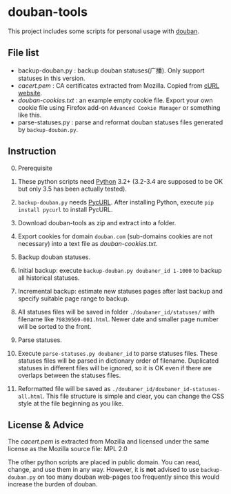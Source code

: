 # douban-tools

This project includes some scripts for personal usage with [douban](https://www.douban.com/).

## File list

- backup-douban.py : backup douban statuses(广播). Only support statuses in this version.
- *cacert.pem* : CA certificates extracted from Mozilla. Copied from [cURL website](https://curl.haxx.se/docs/caextract.html).
- *douban-cookies.txt* : an example empty cookie file. Export your own cookie file using Firefox add-on `Advanced Cookie Manager` or something like this.
- parse-statuses.py : parse and reformat douban statuses files generated by `backup-douban.py`.

## Instruction

0. Prerequisite
  1. These python scripts need [Python](https://www.python.org/) 3.2+ (3.2-3.4 are supposed to be OK but only 3.5 has been actually tested).
  2. `backup-douban.py` needs [PycURL](http://pycurl.io/). After installing Python, execute `pip install pycurl` to install PycURL.
  3. Download douban-tools as zip and extract into a folder.

1. Export cookies for domain `douban.com` (sub-domains cookies are not necessary) into a text file as *douban-cookies.txt*.
2. Backup douban statuses.
  1. Initial backup: execute `backup-douban.py doubaner_id 1-1000` to backup all historical statuses.
  2. Incremental backup: estimate new statuses pages after last backup and specify suitable page range to backup.
  3. All statuses files will be saved in folder `./doubaner_id/statuses/` with filename like `79839569-001.html`. Newer date and smaller page number will be sorted to the front.
3. Parse statuses.
  1. Execute `parse-statuses.py doubaner_id` to parse statuses files. These statuses files will be parsed in dictionary order of filename. Duplicated statuses in different files will be ignored, so it is OK even if there are overlaps between the statuses files.
  2. Reformatted file will be saved as `./doubaner_id/doubaner_id-statuses-all.html`. This file structure is simple and clear, you can change the CSS style at the file beginning as you like.

## License & Advice

The *cacert.pem* is extracted from Mozilla and licensed under the same license as the Mozilla source file: MPL 2.0

The other python scripts are placed in public domain. You can read, change, and use them in any way. However, it is **not** advised to use `backup-douban.py` on too many douban web-pages too frequently since this would increase the burden of douban.

